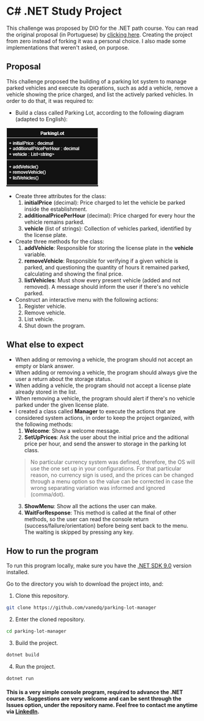 # C# .NET Study Project

This challenge was proposed by DIO for the .NET path course. You can read the original proposal (in Portuguese) by [clicking here](https://github.com/digitalinnovationone/trilha-net-fundamentos-desafio/tree/main). Creating the project from zero instead of forking it was a personal choice. I also made some implementations that weren't asked, on purpose. 

## Proposal
This challenge proposed the building of a parking lot system to manage parked vehicles and execute its operations, such as add a vehicle, remove a vehicle  showing the price charged, and list the actively parked vehicles. In order to do that, it was required to:

- Build a class called Parking Lot, according to the following diagram (adapted to English):
  
![ParkingLotDiagram](proposed_diagram.png)
- Create three attributes for the class:
    1. **initialPrice** (decimal): Price charged to let the vehicle be parked inside the establishment.
    2. **additionalPricePerHour** (decimal): Price charged for every hour the vehicle remains parked.
    3. **vehicle** (list of strings): Collection of vehicles parked, identified by the license plate.
- Create three methods for the class:
    1. **addVehicle**: Responsible for storing the license plate in the **vehicle** variable.
    2. **removeVehicle**: Responsible for verifying if a given vehicle is parked, and questioning the quantity of hours it remained parked, calculating and showing the final price. 
    3. **listVehicles**: Must show every present vehicle (added and not removed). A message should inform the user if there's no vehicle parked.
- Construct an interactive menu with the following actions:
    1. Register vehicle.
    2. Remove vehicle.
    3. List vehicle.
    4. Shut down the program.

## What else to expect

- When adding or removing a vehicle, the program should not accept an empty or blank answer.
- When adding or removing a vehicle, the program should always give the user a return about the storage status.
- When adding a vehicle, the program should not accept a license plate already stored in the list.
- When removing a vehicle, the program should alert if there's no vehicle parked under the given license plate.
- I created a class called **Manager** to execute the actions that are considered system actions, in order to keep the project organized, with the following methods:
    1. **Welcome**: Show a welcome message.
    2. **SetUpPrices**: Ask the user about the initial price and the aditional price per hour, and send the answer to storage in the parking lot class.
    > No particular currency system was defined, therefore, the OS will use the one set up in your configurations. For that particular reason, no currency sign is used, and the prices can be changed through a menu option so the value can be corrected in case the wrong separating variation was informed and ignored (comma/dot).
    3. **ShowMenu**: Show all the actions the user can make.
    4. **WaitForResponse**: This method is called at the final of other methods, so the user can read the console return (success/failure/orientation) before being sent back to the menu. The waiting is skipped by pressing any key.  

## How to run the program

To run this program locally, make sure you have the [.NET SDK 9.0](https://dotnet.microsoft.com/pt-br/download) version installed.

Go to the directory you wish to download the project into, and:
1. Clone this repository.
```bash
git clone https://github.com/vanedq/parking-lot-manager
```
2. Enter the cloned repository.
```bash
cd parking-lot-manager
```
3. Build the project.
```bash
dotnet build
```
4. Run the project.
```bash
dotnet run
```


#### This is a very simple console program, required to advance the .NET course. Suggestions are very welcome and can be sent through the Issues option, under the repository name. Feel free to contact me anytime via [LinkedIn](https://www.linkedin.com/in/vanessadquadros/).
